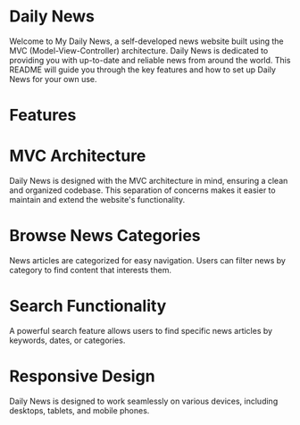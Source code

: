 # Daily News

Welcome to My Daily News, a self-developed news website built using the MVC (Model-View-Controller) architecture. Daily News is dedicated to providing you with up-to-date and reliable news from around the world. This README will guide you through the key features and how to set up Daily News for your own use.

# Features

# MVC Architecture
Daily News is designed with the MVC architecture in mind, ensuring a clean and organized codebase. This separation of concerns makes it easier to maintain and extend the website's functionality.

# Browse News Categories
News articles are categorized for easy navigation.
Users can filter news by category to find content that interests them.

# Search Functionality
A powerful search feature allows users to find specific news articles by keywords, dates, or categories.

# Responsive Design
Daily News is designed to work seamlessly on various devices, including desktops, tablets, and mobile phones.
